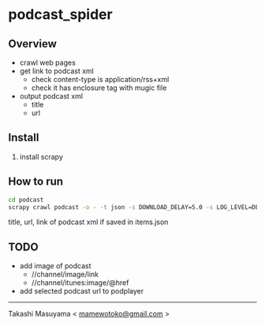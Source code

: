 podcast_spider
==============
Overview
--------
* crawl web pages
* get link to podcast xml
  * check content-type is application/rss+xml
  * check it has enclosure tag with mugic file 
* output podcast xml
  * title
  * url

Install
-------
1. install scrapy

How to run
----------
```bash
cd podcast
scrapy crawl podcast -o - -t json -s DOWNLOAD_DELAY=5.0 -s LOG_LEVEL=DEBUG > items.json
```
title, url, link of podcast xml if saved in items.json

TODO
-----
* add image of podcast
  * //channel/image/link
  * //channel/itunes:image/@href
* add selected podcast url to podplayer

----
Takashi Masuyama < mamewotoko@gmail.com >
